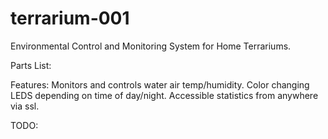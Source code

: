 # terrarium-001
Environmental Control and Monitoring System for Home Terrariums.

Parts List:

Features:
Monitors and controls water air temp/humidity.
Color changing LEDS depending on time of day/night.
Accessible statistics from anywhere via ssl.

TODO:
